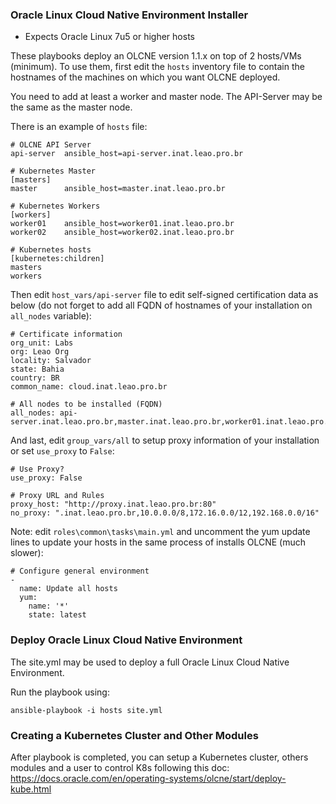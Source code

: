 ### Oracle Linux Cloud Native Environment Installer

- Expects Oracle Linux 7u5 or higher hosts

These playbooks deploy an OLCNE version 1.1.x on top of 2 hosts/VMs (minimum).
To use them, first edit the `hosts` inventory file to contain the hostnames of the machines on which you want OLCNE deployed.

You need to add at least a worker and master node. The API-Server may be the same as the master node.

There is an example of `hosts` file:

    # OLCNE API Server
    api-server  ansible_host=api-server.inat.leao.pro.br

    # Kubernetes Master
    [masters]
    master      ansible_host=master.inat.leao.pro.br

    # Kubernetes Workers
    [workers]
    worker01    ansible_host=worker01.inat.leao.pro.br
    worker02    ansible_host=worker02.inat.leao.pro.br

    # Kubernetes hosts
    [kubernetes:children]
    masters
    workers

Then edit `host_vars/api-server` file to edit self-signed certification data as below (do not forget to add all FQDN of hostnames of your installation on `all_nodes` variable):

    # Certificate information
    org_unit: Labs
    org: Leao Org
    locality: Salvador
    state: Bahia
    country: BR
    common_name: cloud.inat.leao.pro.br

    # All nodes to be installed (FQDN)
    all_nodes: api-server.inat.leao.pro.br,master.inat.leao.pro.br,worker01.inat.leao.pro.br,worker02.inat.leao.pro.br

And last, edit `group_vars/all` to setup proxy information of your installation or set `use_proxy` to `False`:

    # Use Proxy?
    use_proxy: False

    # Proxy URL and Rules
    proxy_host: "http://proxy.inat.leao.pro.br:80"
    no_proxy: ".inat.leao.pro.br,10.0.0.0/8,172.16.0.0/12,192.168.0.0/16"

Note: edit `roles\common\tasks\main.yml` and uncomment the yum update lines to update your hosts in the same process of installs OLCNE (much slower):

    # Configure general environment
    -
      name: Update all hosts
      yum:
        name: '*'
        state: latest

 ### Deploy Oracle Linux Cloud Native Environment

 The site.yml may be used to deploy a full Oracle Linux Cloud Native Environment.

 Run the playbook using:

    ansible-playbook -i hosts site.yml

 ### Creating a Kubernetes Cluster and Other Modules

 After playbook is completed, you can setup a Kubernetes cluster, others modules and a user to control K8s following this doc: https://docs.oracle.com/en/operating-systems/olcne/start/deploy-kube.html
